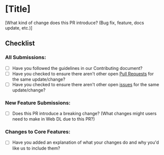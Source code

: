 # [Title]
[What kind of change does this PR introduce? (Bug fix, feature, docs update, etc.)]

## Checklist

### All Submissions:
* [ ] Have you followed the guidelines in our Contributing document?
* [ ] Have you checked to ensure there aren't other open [Pull Requests](https://github.com/web-dl-tools/website/pulls) for the same update/change?
* [ ] Have you checked to ensure there aren't other open [issues](https://github.com/web-dl-tools/website/issues) for the same update/change?

### New Feature Submissions:
* [ ] Does this PR introduce a breaking change? (What changes might users need to make in Web DL due to this PR?)

### Changes to Core Features:
* [ ] Have you added an explanation of what your changes do and why you'd like us to include them?